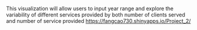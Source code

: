 This visualization will allow users to input year range and explore the variability of different services provided by both number of clients served and number of service provided
https://fangcao730.shinyapps.io/Project_2/ 

